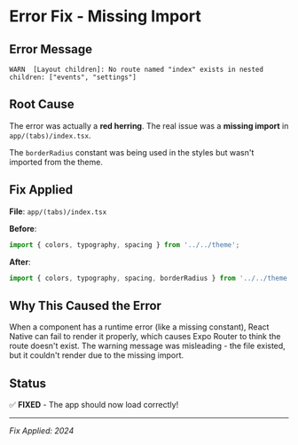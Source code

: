 # Error Fix - Missing Import

## Error Message
```
WARN  [Layout children]: No route named "index" exists in nested children: ["events", "settings"]
```

## Root Cause
The error was actually a **red herring**. The real issue was a **missing import** in `app/(tabs)/index.tsx`.

The `borderRadius` constant was being used in the styles but wasn't imported from the theme.

## Fix Applied

**File**: `app/(tabs)/index.tsx`

**Before**:
```typescript
import { colors, typography, spacing } from '../../theme';
```

**After**:
```typescript
import { colors, typography, spacing, borderRadius } from '../../theme';
```

## Why This Caused the Error

When a component has a runtime error (like a missing constant), React Native can fail to render it properly, which causes Expo Router to think the route doesn't exist. The warning message was misleading - the file existed, but it couldn't render due to the missing import.

## Status
✅ **FIXED** - The app should now load correctly!

---

*Fix Applied: 2024*